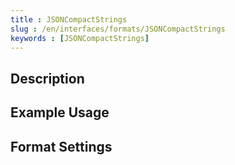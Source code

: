 ```yaml
---
title : JSONCompactStrings
slug : /en/interfaces/formats/JSONCompactStrings
keywords : [JSONCompactStrings]
---
```


## Description

## Example Usage

## Format Settings